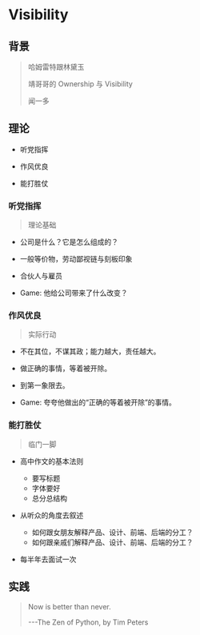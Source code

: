 # Visibility

## 背景

> 哈姆雷特跟林黛玉
>
> 靖哥哥的 Ownership 与 Visibility
>
> 闻一多


## 理论

* 听党指挥

* 作风优良

* 能打胜仗


### 听党指挥

> 理论基础

* 公司是什么？它是怎么组成的？

* 一般等价物，劳动鄙视链与刻板印象

* 合伙人与雇员

* Game: 他给公司带来了什么改变？


### 作风优良

> 实际行动

* 不在其位，不谋其政；能力越大，责任越大。

* 做正确的事情，等着被开除。

* 到第一象限去。

* Game: 夸夸他做出的“正确的等着被开除”的事情。


### 能打胜仗

> 临门一脚

* 高中作文的基本法则
  - 要写标题
  - 字体要好
  - 总分总结构

* 从听众的角度去叙述
  - 如何跟女朋友解释产品、设计、前端、后端的分工？
  - 如何跟亲戚们解释产品、设计、前端、后端的分工？

* 每半年去面试一次


## 实践

> Now is better than never.
>
> ---The Zen of Python, by Tim Peters
